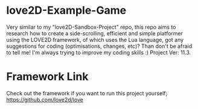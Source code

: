 # love2D-Example-Game
Very similar to my "love2D-Sandbox-Project" repo, this repo aims to research how to create a side-scrolling, efficient and simple platformer using the LOVE2D framework, of which uses the Lua language, got any suggestions for coding (optimisations, changes, etc)? Than don't be afraid to tell me! I'm always trying to improve my coding skills :)
Project Ver: 11.3.

# Framework Link
Check out the framework if you want to run this project yourself; https://github.com/love2d/love
